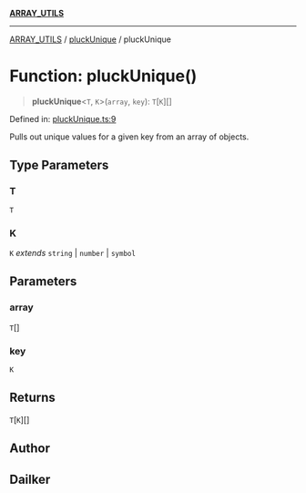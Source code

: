 [**ARRAY_UTILS**](../../README.md)

***

[ARRAY_UTILS](../../README.md) / [pluckUnique](../README.md) / pluckUnique

# Function: pluckUnique()

> **pluckUnique**\<`T`, `K`\>(`array`, `key`): `T`\[`K`\][]

Defined in: [pluckUnique.ts:9](https://github.com/dailker/everyutil/blob/d26b9d67d6bfd1ddd7a2a1a3cc3211a1e2d63d08/src/array/pluckUnique.ts#L9)

Pulls out unique values for a given key from an array of objects.

## Type Parameters

### T

`T`

### K

`K` *extends* `string` \| `number` \| `symbol`

## Parameters

### array

`T`[]

### key

`K`

## Returns

`T`\[`K`\][]

## Author

## Dailker
